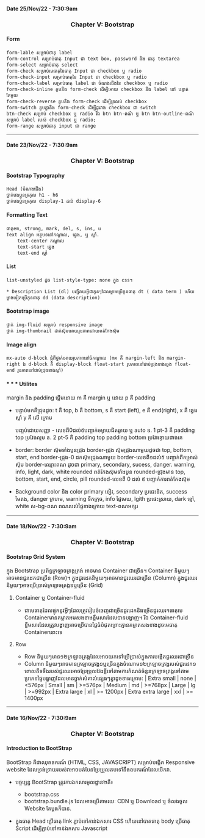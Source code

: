 #### Date 25/Nov/22 - 7:30:9am 

### <center> Chapter V: Bootstrap </center>

#### Form

```
form-lable សម្រាប់ថាតុ label
form-control សម្រាប់ធាតុ Input ជា text box, password និង ធាតុ textarea
form-select សម្រាប់ធាតុ select
form-check សម្រាប់មេធាតុនៃធាតុ Input ជា checkbox ឬ radio
form-check-input សម្រាប់ធាតុនៃ Input ជា checkbox ឬ radio
form-check-label សម្រាប់ធាតុ label ជា ចំណងជើងនៃ checkbox ឬ radio
form-check-inline គួបនឹង form-check ដើម្បីអោយ checkbox នឹង label នៅ បន្ទាត់តែមួយ
form-check-reverse គួបនឹង form-check ដើម្បីត្រលប់ checkbox
form-switch គួបគ្នានឹង form-check ដើម្បីដូរវាង checkbox ជា switch
btn-check សម្រាប់ checkbox ឬ radio រីឯ btn btn-ពណ៌ ឬ btn btn-outline-ពណ៌ សម្រាប់ label របស់ checkbox ឬ radio;
form-range សម្រាប់ធាតុ input ជា range
```

--------------------------------------

#### Date 23/Nov/22 - 7:30:9am 

### <center> Chapter V: Bootstrap </center>

#### Bootstrap Typography

    Head (ចំណងជើង)
    ថ្នាក់បងប្អូនត្រកូល h1 - h6
    ថ្នាក់បងប្អូនត្រកូល display-1 ដល់ display-6

#### Formatting Text
    ធាតុem, strong, mark, del, s, ins, u
    Text align អត្ថបទនៅកណ្តាល, ឆ្វេង, ឬ ស្តាំ.
        text-center កណ្តាល
        text-start ឆ្វេង
        text-end ស្តាំ

#### List
    list-unstyled ដូច list-style-type: none ក្នុង css។

    * Description List (dl) បញ្ជីរាយអ្វីជាកូនៗដែលម្ខាងប្រើកូនធាតុ dt ( data term ) ហើយម្ខាងទៀតប្រើកូនធាតុ dd (data description)

#### Bootstrap image
    ថ្នាក់ img-fluid សម្រាប់ responsive image
    ថ្នាក់ img-thumbnail ដាក់ស៊ុមអោយរូបភាពដោយពត់កែងស៊ុម

#### Image align
    mx-auto d-block ផ្តុំពីថ្នាក់អោយរូបភាពនៅចំកណ្តាល (mx គឺ margin-left និង margin-right ឯ d-block គឺ display-block float-start រូបភាពនៅជាប់ជ្រុងខាងឆ្វេង float-end រូបភាពនៅជាប់ជ្រុងខាងស្តាំ)

#### * * * Utilites 
margin និង padding
ផ្តើមដោយ m គឺ margin ឬ ដោយ p គឺ padding
+ បន្ទាប់មកគឺជ្រុងដូច:
    t គឺ top, 
    b គឺ bottom, 
    s គឺ start (left), 
    e គឺ end(right), 
    x គឺ ឆ្វេងស្តាំ
    y គឺ លើ ក្រោម

    បញ្ចប់ដោយសញ្ញា - លេខពី0ដល់៥បញ្ចាក់ចម្ងាយជិតឆ្ងាយ ឬ auto
    ឧ. 1 pt-3 គឺ padding top ប្រវែងល្មម
    ឧ. 2 pt-5 គឺ padding top padding bottom ប្រវែងឆ្ងាយជាងគេ

+ border:
    border ស៊ុមទាំងបួនជ្រុង
    border-ជ្រុង ស៊ុមជ្រុងណាមួយដូចជា top, bottom, start, end
    border-ជ្រុង-0 ដកស៊ុមជ្រុងណាមួយ
    border-លេខពី១ដល់៥ បញ្ចាក់ពីកម្រាស់ស៊ុម
    border-ឈ្មោះពណ ដូចជា primary, secondary, sucess, danger. warning, info, light, dark, white
    rounded ពត់កែងស៊ុមទាំងបួន
    rounded-ជ្រុងមាន top, bottom, start, end, circle, pill
    rounded-លេខពី 0 ដល់ ៥ បញ្ចាក់ការពត់កែងស៊ុម
+ Background color និង color
    primary ខៀវ, secondary ប្រផេះដិត, success មៃតង, danger ក្រហម, warning ទឹកក្រុច, info ផ្ទៃមេឃ, lgith ប្រផេះស្រាយ, dark ខ្មៅ, white ស-bg-ពណ ពណរបស់ផ្ទៃខាងក្រោយ text-ពណអក្សរ

--------------------------------------

#### Date 18/Nov/22 - 7:30:9am 

### <center> Chapter V: Bootstrap </center>

#### Bootstrap Grid System

ក្នុង Bootstrap ប្រព័ន្ធក្រឡាចត្រង្គត្រង់ អាចមាន Container ជាច្រើន។ Container និមួយៗ អាចមានជួរដេកជាច្រើន (Row)។ ក្នុងជួរដេកនិមួយៗអាចមានជួរឈរជាច្រើន (Column) ក្នុងជួរឈរនិមួយៗអាចប្រើប្រាស់ក្រឡាចត្រង្គ១ឬច្រើន (Grid) 

1. Container ឬ Container-fluid

    - ជាមេធាតុដែលផ្ទុកនូវអ្វីៗដែលត្រូវរៀបចំចេញជាច្រើនជួរដេកនិងច្រើនជួរឈរ។ធាតុមេ Containerមានគម្លាតអមសងខាងខ្លឹមសារដែលបានបង្ហាញ។ រីឯ Container-fluid ខ្លឹមសារដែលត្រូវបង្ហាញអាចប្រើបានផ្ទៃធំបំផុតព្រោះគ្មានគម្លាតសងខាងដូចមេធាតុ Containerនោះទេ

1. Row

    - Row និមួយៗមាន១២ក្រឡាចត្រង្គដែលអាចយកទៅប្រើប្រាស់ក្នុងការបង្កើតជួរឈរជាច្រើន
    - Column និមួយៗអាចមានក្រឡាចត្រង្គ១ឬច្រើនក្នុងចំណោម១២ក្រឡាចត្រង្គរបស់ជួរដេក១ ពោលគឺទទឹងរបស់ជួរឈរអាចប្រែប្រួលវែងខ្លីទៅតាមការកំណត់ចំនួនក្រឡាចត្រង្គទៅតាមប្រភេទផ្ទៃបង្ហាញដែលមានថ្នាក់សំគាល់ផ្សេងៗគ្នាដូចខាងក្រោម:
        | Extra small | none | <576px
        | Small | sm | >=576px
        | Medium | md | >=768px
        | Large | lg | >=992px
        | Extra large | xl | >= 1200px
        | Extra extra large | xxl | >= 1400px

--------------------------

#### Date 16/Nov/22 - 7:30:9am 

### <center> Chapter V: Bootstrap </center>

#### Introduction to BootStrap

BootStrap គឺជាឈុតឧករណ៍ (HTML, CSS, JAVASCRIPT) សម្រាប់បង្កើត Responsive website ដែលទ្រង់ទ្រាយរបស់វាអាចបត់បែនប្រែប្រួលតបទៅនឹងឧបករណ៍ដែលបើកវា.

+ បច្ចប្បន្ន BootStrap ត្រូវការឯកសារមូលដ្នាន២គឺ៖
    - bootstrap.css
    - bootstrap.bundle.js
    ដែលអាចប្រើតាមរយៈ CDN ឬ Download ឬ ចំលងចូល Website តែម្តងក៏បាន.

+ ក្នុងធាតុ Head ប្រើធាតុ link ភ្ជាប់ទៅកាន់ឯកសារ CSS ហើយនៅបាតធាតុ body ប្រើធាតុ Script ដើម្បីភ្ជាប់ទៅកាន់ឯកសារ Javascript